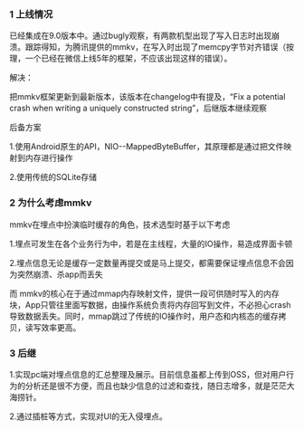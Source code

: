 ### 1 上线情况
已经集成在9.0版本中。通过bugly观察，有两款机型出现了写入日志时出现崩溃。跟踪得知，为腾讯提供的mmkv，在写入时出现了memcpy字节对齐错误（按理，一个已经在微信上线5年的框架，不应该出现这样的错误）。

解决：

把mmkv框架更新到最新版本，该版本在changelog中有提及，“Fix a potential crash when writing a uniquely constructed string”，后继版本继续观察

后备方案

1.使用Android原生的API，NIO--MappedByteBuffer，其原理都是通过把文件映射到内存进行操作

2.使用传统的SQLite存储

### 2 为什么考虑mmkv

mmkv在埋点中扮演临时缓存的角色，技术选型时基于以下考虑

1.埋点可发生在各个业务行为中，若是在主线程，大量的IO操作，易造成界面卡顿

2.埋点信息无论是缓存一定数量再提交或是马上提交，都需要保证埋点信息不会因为突然崩溃、杀app而丢失

而 mmkv的核心在于通过mmap内存映射文件，提供一段可供随时写入的内存块，App只管往里面写数据，由操作系统负责将内存回写到文件，不必担心crash导致数据丢失。同时，mmap跳过了传统的IO操作时，用户态和内核态的缓存拷贝，读写效率更高。


### 3 后继

1.实现pc端对埋点信息的汇总整理及展示。目前信息虽都上传到OSS，但对用户行为的分析还是很不方便，而且也缺少信息的过滤和查找，随日志增多，就是茫茫大海捞针。

2.通过插桩等方式，实现对UI的无入侵埋点。